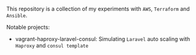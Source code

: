 This repository is a collection of my experiments with `AWS`, `Terraform` and `Ansible`.

Notable projects:
- vagrant-haproxy-laravel-consul: Simulating `Laravel` auto scaling with `Haproxy` and `consul template`
